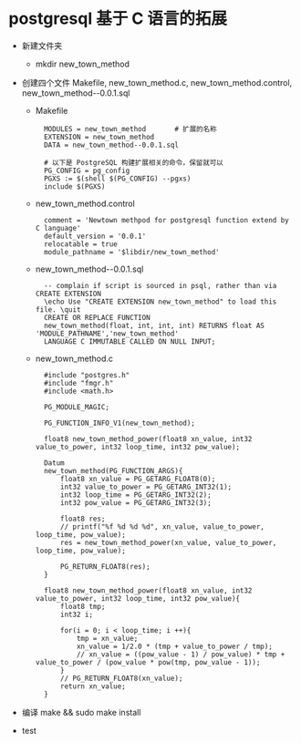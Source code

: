 # postgresql 基于 C 语言的拓展

* 新建文件夹
    * mkdir new_town_method

* 创建四个文件 Makefile, new_town_method.c, new_town_method.control, new_town_method--0.0.1.sql

    * Makefile

            MODULES = new_town_method		# 扩展的名称
            EXTENSION =	new_town_method
            DATA = new_town_method--0.0.1.sql

            # 以下是 PostgreSQL 构建扩展相关的命令，保留就可以
            PG_CONFIG = pg_config
            PGXS := $(shell $(PG_CONFIG) --pgxs)
            include $(PGXS)

    * new_town_method.control

            comment = 'Newtown methpod for postgresql function extend by C language'
            default_version = '0.0.1'
            relocatable = true
            module_pathname = '$libdir/new_town_method'
    * new_town_method--0.0.1.sql

            -- complain if script is sourced in psql, rather than via CREATE EXTENSION
            \echo Use "CREATE EXTENSION new_town_method" to load this file. \quit
            CREATE OR REPLACE FUNCTION
            new_town_method(float, int, int, int) RETURNS float AS 'MODULE_PATHNAME','new_town_method'
            LANGUAGE C IMMUTABLE CALLED ON NULL INPUT;
    
    * new_town_method.c

            #include "postgres.h"
            #include "fmgr.h"
            #include <math.h>

            PG_MODULE_MAGIC;

            PG_FUNCTION_INFO_V1(new_town_method);

            float8 new_town_method_power(float8 xn_value, int32 value_to_power, int32 loop_time, int32 pow_value);

            Datum
            new_town_method(PG_FUNCTION_ARGS){
                float8 xn_value = PG_GETARG_FLOAT8(0);
                int32 value_to_power = PG_GETARG_INT32(1);
                int32 loop_time = PG_GETARG_INT32(2);
                int32 pow_value = PG_GETARG_INT32(3);

                float8 res;
                // printf("%f %d %d %d", xn_value, value_to_power, loop_time, pow_value);
                res = new_town_method_power(xn_value, value_to_power, loop_time, pow_value);

                PG_RETURN_FLOAT8(res);
            }

            float8 new_town_method_power(float8 xn_value, int32 value_to_power, int32 loop_time, int32 pow_value){
                float8 tmp;
                int32 i;

                for(i = 0; i < loop_time; i ++){
                    tmp = xn_value;
                    xn_value = 1/2.0 * (tmp + value_to_power / tmp);
                    // xn_value = ((pow_value - 1) / pow_value) * tmp + value_to_power / (pow_value * pow(tmp, pow_value - 1));
                }
                // PG_RETURN_FLOAT8(xn_value);
                return xn_value;
            }
* 编译 make && sudo make install

* test